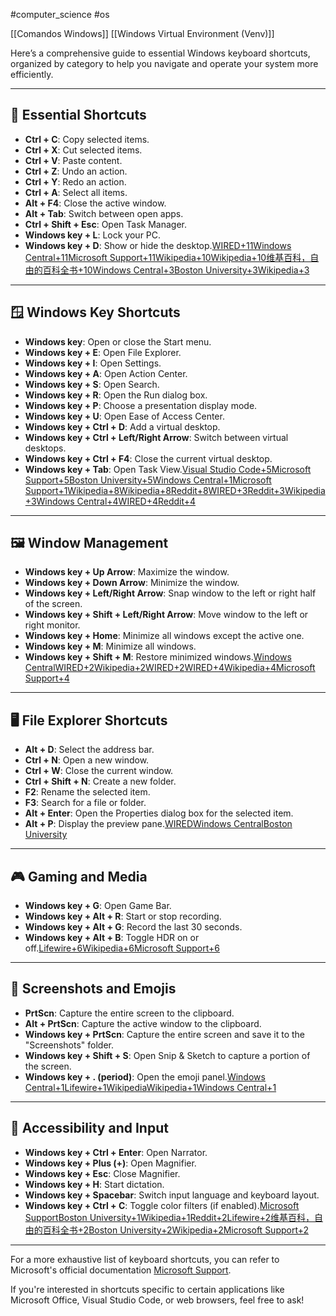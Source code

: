 #computer_science #os 

[[Comandos Windows]]
[[Windows Virtual Environment (Venv)]]

Here’s a comprehensive guide to essential Windows keyboard shortcuts, organized by category to help you navigate and operate your system more efficiently.

---

## 🔧 Essential Shortcuts

- **Ctrl + C**: Copy selected items.
- **Ctrl + X**: Cut selected items.
- **Ctrl + V**: Paste content.
- **Ctrl + Z**: Undo an action.
- **Ctrl + Y**: Redo an action.
- **Ctrl + A**: Select all items.
- **Alt + F4**: Close the active window.
- **Alt + Tab**: Switch between open apps.
- **Ctrl + Shift + Esc**: Open Task Manager.
- **Windows key + L**: Lock your PC.
- **Windows key + D**: Show or hide the desktop.[WIRED+11Windows Central+11Microsoft Support+11](https://www.windowscentral.com/best-windows-10-keyboard-shortcuts?utm_source=chatgpt.com)[Wikipedia+10Wikipedia+10维基百科，自由的百科全书+10](https://en.wikipedia.org/wiki/Table_of_keyboard_shortcuts?utm_source=chatgpt.com)[Windows Central+3Boston University+3Wikipedia+3](https://www.bu.edu/eso/help-support/keyboard-shortcuts/?utm_source=chatgpt.com)

---

## 🪟 Windows Key Shortcuts

- **Windows key**: Open or close the Start menu.
- **Windows key + E**: Open File Explorer.
- **Windows key + I**: Open Settings.
- **Windows key + A**: Open Action Center.
- **Windows key + S**: Open Search.
- **Windows key + R**: Open the Run dialog box.
- **Windows key + P**: Choose a presentation display mode.
- **Windows key + U**: Open Ease of Access Center.
- **Windows key + Ctrl + D**: Add a virtual desktop.
- **Windows key + Ctrl + Left/Right Arrow**: Switch between virtual desktops.
- **Windows key + Ctrl + F4**: Close the current virtual desktop.
- **Windows key + Tab**: Open Task View.[Visual Studio Code+5Microsoft Support+5Boston University+5](https://support.microsoft.com/en-us/windows/keyboard-shortcuts-in-windows-dcc61a57-8ff0-cffe-9796-cb9706c75eec?utm_source=chatgpt.com)[Windows Central+1Microsoft Support+1](https://www.windowscentral.com/best-windows-10-keyboard-shortcuts?utm_source=chatgpt.com)[Wikipedia+8Wikipedia+8Reddit+8](https://en.wikipedia.org/wiki/Windows_key?utm_source=chatgpt.com)[WIRED+3Reddit+3Wikipedia+3](https://www.reddit.com/r/Windows10/comments/r1yi29/a_complete_list_of_key_shortcuts_involving_the/?utm_source=chatgpt.com)[Windows Central+4WIRED+4Reddit+4](https://www.wired.com/2015/07/windows-10-keyboard-shortcuts?utm_source=chatgpt.com)

---

## 🖼️ Window Management

- **Windows key + Up Arrow**: Maximize the window.
- **Windows key + Down Arrow**: Minimize the window.
- **Windows key + Left/Right Arrow**: Snap window to the left or right half of the screen.
- **Windows key + Shift + Left/Right Arrow**: Move window to the left or right monitor.
- **Windows key + Home**: Minimize all windows except the active one.
- **Windows key + M**: Minimize all windows.
- **Windows key + Shift + M**: Restore minimized windows.[Windows Central](https://www.windowscentral.com/best-windows-10-keyboard-shortcuts?utm_source=chatgpt.com)[WIRED+2Wikipedia+2WIRED+2](https://en.wikipedia.org/wiki/Table_of_keyboard_shortcuts?utm_source=chatgpt.com)[WIRED+4Wikipedia+4Microsoft Support+4](https://en.wikipedia.org/wiki/Windows_key?utm_source=chatgpt.com)

---

## 🖥️ File Explorer Shortcuts

- **Alt + D**: Select the address bar.
- **Ctrl + N**: Open a new window.
- **Ctrl + W**: Close the current window.
- **Ctrl + Shift + N**: Create a new folder.
- **F2**: Rename the selected item.
- **F3**: Search for a file or folder.
- **Alt + Enter**: Open the Properties dialog box for the selected item.
- **Alt + P**: Display the preview pane.[WIRED](https://www.wired.com/story/quick-select-keyboard-shortcuts-no-mouse?utm_source=chatgpt.com)[Windows Central](https://www.windowscentral.com/best-windows-10-keyboard-shortcuts?utm_source=chatgpt.com)[Boston University](https://www.bu.edu/eso/help-support/keyboard-shortcuts/?utm_source=chatgpt.com)

---

## 🎮 Gaming and Media

- **Windows key + G**: Open Game Bar.
- **Windows key + Alt + R**: Start or stop recording.
- **Windows key + Alt + G**: Record the last 30 seconds.
- **Windows key + Alt + B**: Toggle HDR on or off.[Lifewire+6Wikipedia+6Microsoft Support+6](https://en.wikipedia.org/wiki/Windows_key?utm_source=chatgpt.com)

---

## 📸 Screenshots and Emojis

- **PrtScn**: Capture the entire screen to the clipboard.
- **Alt + PrtScn**: Capture the active window to the clipboard.
- **Windows key + PrtScn**: Capture the entire screen and save it to the "Screenshots" folder.
- **Windows key + Shift + S**: Open Snip & Sketch to capture a portion of the screen.
- **Windows key + . (period)**: Open the emoji panel.[Windows Central+1Lifewire+1](https://www.windowscentral.com/best-windows-10-keyboard-shortcuts?utm_source=chatgpt.com)[Wikipedia](https://en.wikipedia.org/wiki/Table_of_keyboard_shortcuts?utm_source=chatgpt.com)[Wikipedia+1Windows Central+1](https://en.wikipedia.org/wiki/Windows_key?utm_source=chatgpt.com)

---

## 🧠 Accessibility and Input

- **Windows key + Ctrl + Enter**: Open Narrator.
- **Windows key + Plus (+)**: Open Magnifier.
- **Windows key + Esc**: Close Magnifier.
- **Windows key + H**: Start dictation.
- **Windows key + Spacebar**: Switch input language and keyboard layout.
- **Windows key + Ctrl + C**: Toggle color filters (if enabled).[Microsoft Support](https://support.microsoft.com/en-us/windows/keyboard-shortcuts-in-windows-dcc61a57-8ff0-cffe-9796-cb9706c75eec?utm_source=chatgpt.com)[Boston University+1Wikipedia+1](https://www.bu.edu/eso/help-support/keyboard-shortcuts/?utm_source=chatgpt.com)[Reddit+2Lifewire+2维基百科，自由的百科全书+2](https://www.lifewire.com/best-windows-keyboard-shortcuts-6503973?utm_source=chatgpt.com)[Boston University+2Wikipedia+2Microsoft Support+2](https://en.wikipedia.org/wiki/Windows_key?utm_source=chatgpt.com)

---

For a more exhaustive list of keyboard shortcuts, you can refer to Microsoft's official documentation [Microsoft Support](https://support.microsoft.com/en-us/windows/keyboard-shortcuts-in-windows-dcc61a57-8ff0-cffe-9796-cb9706c75eec?utm_source=chatgpt.com).

If you're interested in shortcuts specific to certain applications like Microsoft Office, Visual Studio Code, or web browsers, feel free to ask!